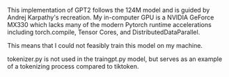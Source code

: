 This implementation of GPT2 follows the 124M model and is guided by Andrej Karpathy's recreation. 
My in-computer GPU is a NVIDIA GeForce MX330 which lacks many of the modern Pytorch runtime accelerations including torch.compile, Tensor Cores, and DistributedDataParallel. 

This means that I could not feasibly train this model on my machine. 


tokenizer.py is not used in the traingpt.py model, but serves as an example of a tokenizing process compared to tiktoken.
